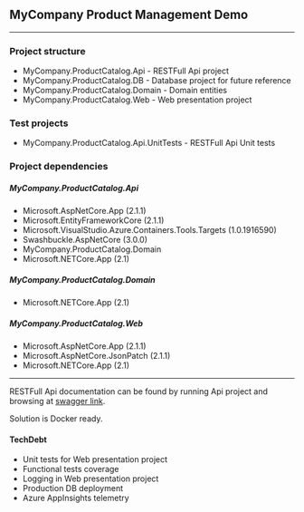## MyCompany Product Management Demo
***

### Project structure

* MyCompany.ProductCatalog.Api - RESTFull Api project
* MyCompany.ProductCatalog.DB - Database project for future reference
* MyCompany.ProductCatalog.Domain - Domain entities
* MyCompany.ProductCatalog.Web - Web presentation project

### Test projects

* MyCompany.ProductCatalog.Api.UnitTests - RESTFull Api Unit tests

### Project dependencies

##### MyCompany.ProductCatalog.Api

* Microsoft.AspNetCore.App (2.1.1)
* Microsoft.EntityFrameworkCore (2.1.1)
* Microsoft.VisualStudio.Azure.Containers.Tools.Targets (1.0.1916590)
* Swashbuckle.AspNetCore (3.0.0)
* MyCompany.ProductCatalog.Domain
* Microsoft.NETCore.App (2.1)

##### MyCompany.ProductCatalog.Domain

* Microsoft.NETCore.App (2.1)

##### MyCompany.ProductCatalog.Web

* Microsoft.AspNetCore.App (2.1.1)
* Microsoft.AspNetCore.JsonPatch (2.1.1)
* Microsoft.NETCore.App (2.1)

***

RESTFull Api documentation can be found by running Api project and browsing at [swagger link](http://localhost:5000/swagger).

Solution is Docker ready.

#### TechDebt

* Unit tests for Web presentation project
* Functional tests coverage
* Logging in Web presentation project
* Production DB deployment
* Azure AppInsights telemetry